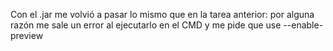 Con el .jar me volvió a pasar lo mismo que en la tarea anterior: por alguna razón me sale un error al ejecutarlo en el CMD y me pide que use --enable-preview
